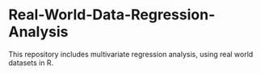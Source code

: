 # Real-World-Data-Regression-Analysis
This repository includes multivariate regression analysis, using real world datasets in R.
